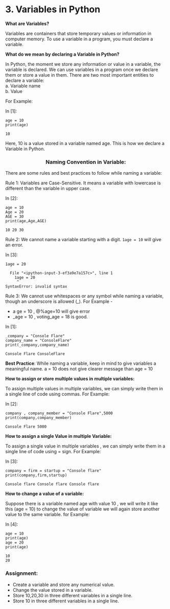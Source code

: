 # 3. Variables in Python

**What are Variables?**

Variables are containers that store temporary values or information in computer memory. To use a variable in a program, you must declare a variable.

**What do we mean by declaring a Variable in Python?**

In Python, the moment we store any information or value in a variable, the variable is declared. We can use variables in a program once we declare them or store a value in them. There are two most important entities to declare a variable:\
a. Variable name\
b. Value

For Example:&#x20;

In \[1]:

```
age = 10
print(age)
```

```
10
```

Here, 10 is a value stored in a variable named age. This is how we declare a Variable in Python.

<h3 align="center"><strong>Naming Convention in Variable:</strong></h3>

There are some rules and best practices to follow while naming a variable:

Rule 1:  Variables are Case-Sensitive. It means a variable with lowercase is different than the variable in upper case.

In \[2]:

```
age = 10
Age = 20
AGE = 30
print(age,Age,AGE)
```

```
10 20 30
```

Rule 2: We cannot name a variable starting with a digit. `1age = 10` will give an error.

In \[3]:

```
1age = 20
```

```
  File "<ipython-input-3-ef3a9e7a157c>", line 1
    1age = 20
     ^
SyntaxError: invalid syntax
```

Rule 3: We cannot use whitespaces or any symbol while naming a variable, though an underscore is allowed (\_). For Example -

* a ge = 10 , @%age=10 will give error
* \_age = 10 , voting\_age = 18 is good.

In \[1]:

```
_company = "Console Flare"
company_name = "ConsoleFlare"
print(_company,company_name)
```

```
Console Flare ConsoleFlare
```

**Best Practice**: While naming a variable, keep in mind to give variables a meaningful name. a = 10 does not give clearer message than age = 10

**How to assign or store multiple values in multiple variables:**

To assign multiple values in multiple variables, we can simply write them in a single line of code using commas. For Example:

In \[2]:

```
company , company_member = "Console Flare",5000
print(company,company_member)
```

```
Console Flare 5000
```

**How to assign a single Value in multiple Variable:**

To assign a single value in multiple variables , we can simply write them in a single line of code using = sign. For Example:

In \[3]:

```
company = firm = startup = "Console flare"
print(company,firm,startup)
```

```
Console flare Console flare Console flare
```

**How to change a value of a variable:**

Suppose there is a variable named age with value 10 , we will write it like this (age = 10) to change the value of variable we will again store another value to the same variable. for Example:

In \[4]:

```
age = 10
print(age)
age = 20
print(age)
```

```
10
20
```

### Assignment:

* Create a variable and store any numerical value.
* Change the value stored in a variable.
* Store 10,20,30 in three different variables in a single line.
* Store 10 in three different variables in a single line.
